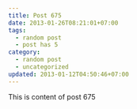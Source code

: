 ```yaml
---
title: Post 675
date: 2013-01-26T08:21:01+07:00
tags:
  - random post
  - post has 5
category:
  - random post
  - uncategorized
updated: 2013-01-12T04:50:46+07:00
---
```

This is content of post 675